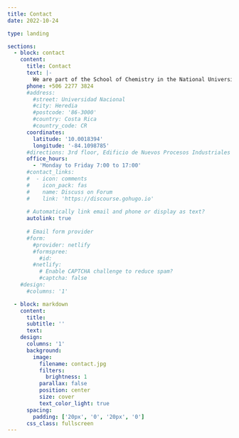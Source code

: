 ```yaml
---
title: Contact
date: 2022-10-24

type: landing

sections:
  - block: contact
    content:
      title: Contact
      text: |-
        We are part of the School of Chemistry in the National University of Costa Rica. Our lab is located in the 3rd floor of the NPI building in the Campus Omar Dengo.
      phone: +506 2277 3824
      #address:
        #street: Universidad Nacional
        #city: Heredia
        #postcode: '86-3000'
        #country: Costa Rica
        #country_code: CR
      coordinates:
        latitude: '10.0018394'
        longitude: '-84.1098785'
      #directions: 3rd floor, Edificio de Nuevos Procesos Industriales
      office_hours:
        - 'Monday to Friday 7:00 to 17:00'
      #contact_links:
      #  - icon: comments
      #    icon_pack: fas
      #    name: Discuss on Forum
      #    link: 'https://discourse.gohugo.io'
    
      # Automatically link email and phone or display as text?
      autolink: true
    
      # Email form provider
      #form:
        #provider: netlify
        #formspree:
          #id:
        #netlify:
          # Enable CAPTCHA challenge to reduce spam?
          #captcha: false
    #design:
      #columns: '1'

  - block: markdown
    content:
      title:
      subtitle: ''
      text:
    design:
      columns: '1'
      background:
        image: 
          filename: contact.jpg
          filters:
            brightness: 1
          parallax: false
          position: center
          size: cover
          text_color_light: true
      spacing:
        padding: ['20px', '0', '20px', '0']
      css_class: fullscreen
---
```

